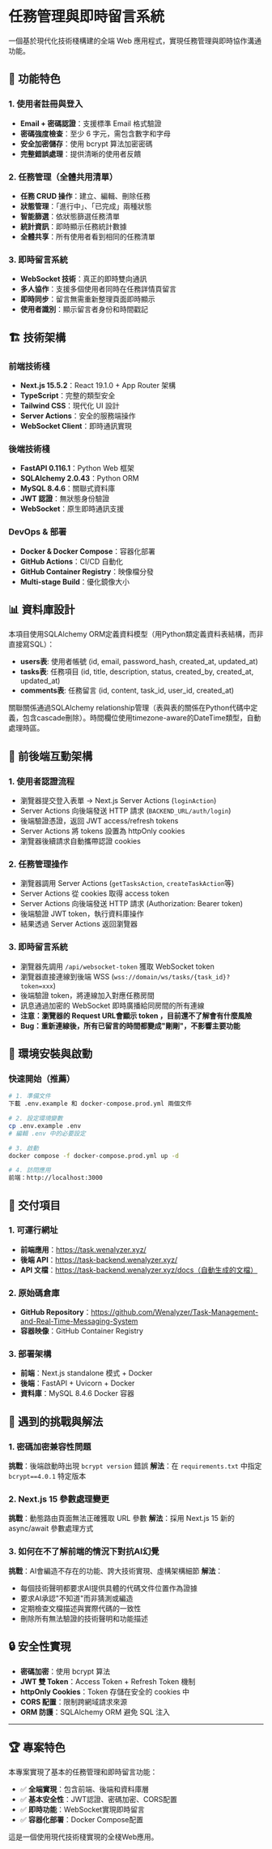 # 任務管理與即時留言系統

一個基於現代化技術棧構建的全端 Web 應用程式，實現任務管理與即時協作溝通功能。

## 🌟 功能特色

### 1. 使用者註冊與登入
- **Email + 密碼認證**：支援標準 Email 格式驗證
- **密碼強度檢查**：至少 6 字元，需包含數字和字母
- **安全加密儲存**：使用 bcrypt 算法加密密碼
- **完整錯誤處理**：提供清晰的使用者反饋

### 2. 任務管理（全體共用清單）
- **任務 CRUD 操作**：建立、編輯、刪除任務
- **狀態管理**：「進行中」、「已完成」兩種狀態
- **智能篩選**：依狀態篩選任務清單
- **統計資訊**：即時顯示任務統計數據
- **全體共享**：所有使用者看到相同的任務清單

### 3. 即時留言系統
- **WebSocket 技術**：真正的即時雙向通訊
- **多人協作**：支援多個使用者同時在任務詳情頁留言
- **即時同步**：留言無需重新整理頁面即時顯示
- **使用者識別**：顯示留言者身份和時間戳記

## 🏗️ 技術架構

### 前端技術棧
- **Next.js 15.5.2**：React 19.1.0 + App Router 架構
- **TypeScript**：完整的類型安全
- **Tailwind CSS**：現代化 UI 設計
- **Server Actions**：安全的服務端操作
- **WebSocket Client**：即時通訊實現

### 後端技術棧
- **FastAPI 0.116.1**：Python Web 框架
- **SQLAlchemy 2.0.43**：Python ORM
- **MySQL 8.4.6**：關聯式資料庫
- **JWT 認證**：無狀態身份驗證
- **WebSocket**：原生即時通訊支援

### DevOps & 部署
- **Docker & Docker Compose**：容器化部署
- **GitHub Actions**：CI/CD 自動化
- **GitHub Container Registry**：映像檔分發
- **Multi-stage Build**：優化鏡像大小

## 📊 資料庫設計

本項目使用SQLAlchemy ORM定義資料模型（用Python類定義資料表結構，而非直接寫SQL）：

- **users表**: 使用者帳號 (id, email, password_hash, created_at, updated_at)
- **tasks表**: 任務項目 (id, title, description, status, created_by, created_at, updated_at) 
- **comments表**: 任務留言 (id, content, task_id, user_id, created_at)

關聯關係通過SQLAlchemy relationship管理（表與表的關係在Python代碼中定義，包含cascade刪除）。時間欄位使用timezone-aware的DateTime類型，自動處理時區。

## 🔄 前後端互動架構

### 1. **使用者認證流程**
- 瀏覽器提交登入表單 → Next.js Server Actions (`loginAction`)
- Server Actions 向後端發送 HTTP 請求 (`BACKEND_URL/auth/login`)
- 後端驗證憑證，返回 JWT access/refresh tokens
- Server Actions 將 tokens 設置為 httpOnly cookies
- 瀏覽器後續請求自動攜帶認證 cookies

### 2. **任務管理操作** 
- 瀏覽器調用 Server Actions (`getTasksAction`, `createTaskAction`等)
- Server Actions 從 cookies 取得 access token
- Server Actions 向後端發送 HTTP 請求 (Authorization: Bearer token)
- 後端驗證 JWT token，執行資料庫操作
- 結果透過 Server Actions 返回瀏覽器

### 3. **即時留言系統**
- 瀏覽器先調用 `/api/websocket-token` 獲取 WebSocket token  
- 瀏覽器直接連線到後端 WSS (`wss://domain/ws/tasks/{task_id}?token=xxx`)
- 後端驗證 token，將連線加入對應任務房間
- 訊息通過加密的 WebSocket 即時廣播給同房間的所有連線
- **注意：瀏覽器的 Request URL會顯示 token ，目前還不了解會有什麼風險**
- **Bug：重新連線後，所有已留言的時間都變成"剛剛"，不影響主要功能**

## 🚀 環境安裝與啟動

### 快速開始（推薦）

```bash
# 1. 準備文件
下載 .env.example 和 docker-compose.prod.yml 兩個文件

# 2. 設定環境變數
cp .env.example .env
# 編輯 .env 中的必要設定

# 3. 啟動
docker compose -f docker-compose.prod.yml up -d

# 4. 訪問應用
前端：http://localhost:3000
```

## 🎯 交付項目

### 1. 可運行網址
- **前端應用**：https://task.wenalyzer.xyz/
- **後端 API**：https://task-backend.wenalyzer.xyz/
- **API 文檔**：https://task-backend.wenalyzer.xyz/docs（自動生成的文檔）

### 2. 原始碼倉庫
- **GitHub Repository**：https://github.com/Wenalyzer/Task-Management-and-Real-Time-Messaging-System
- **容器映像**：GitHub Container Registry 

### 3. 部署架構
- **前端**：Next.js standalone 模式 + Docker
- **後端**：FastAPI + Uvicorn + Docker
- **資料庫**：MySQL 8.4.6 Docker 容器

## 🔧 遇到的挑戰與解法

### 1. 密碼加密兼容性問題
**挑戰**：後端啟動時出現 `bcrypt version` 錯誤
**解法**：在 `requirements.txt` 中指定 `bcrypt==4.0.1` 特定版本

### 2. Next.js 15 參數處理變更
**挑戰**：動態路由頁面無法正確獲取 URL 參數
**解法**：採用 Next.js 15 新的 async/await 參數處理方式

### 3. 如何在不了解前端的情況下對抗AI幻覺
**挑戰**：AI會編造不存在的功能、誇大技術實現、虛構架構細節
**解法**：
- 每個技術聲明都要求AI提供具體的代碼文件位置作為證據
- 要求AI承認"不知道"而非猜測或編造
- 定期檢查文檔描述與實際代碼的一致性
- 刪除所有無法驗證的技術聲明和功能描述


## 🔒 安全性實現

- **密碼加密**：使用 bcrypt 算法
- **JWT 雙 Token**：Access Token + Refresh Token 機制
- **httpOnly Cookies**：Token 存儲在安全的 cookies 中
- **CORS 配置**：限制跨網域請求來源
- **ORM 防護**：SQLAlchemy ORM 避免 SQL 注入

---

## 🏆 專案特色

本專案實現了基本的任務管理和即時留言功能：

- ✅ **全端實現**：包含前端、後端和資料庫層
- ✅ **基本安全性**：JWT認證、密碼加密、CORS配置
- ✅ **即時功能**：WebSocket實現即時留言
- ✅ **容器化部署**：Docker Compose配置

這是一個使用現代技術棧實現的全棧Web應用。